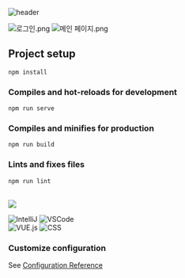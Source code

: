 ![header](https://capsule-render.vercel.app/api?type=soft&text=Front%20end)

![로그인.png](..%2F..%2F%EB%A1%9C%EA%B7%B8%EC%9D%B8.png)
![메인 페이지.png](..%2F..%2F%EB%A9%94%EC%9D%B8%20%ED%8E%98%EC%9D%B4%EC%A7%80.png)

## Project setup
```
npm install
```

### Compiles and hot-reloads for development
```
npm run serve
```

### Compiles and minifies for production
```
npm run build
```

### Lints and fixes files
```
npm run lint
```

<br />
<a href="https://www.figma.com/file/oB29rX95Y7tzQf6Rv1sGNZ/Farm%ED%8C%9C?type=design&node-id=0%3A1&mode=design&t=U0vQhWKwmEDnngaS-1"><img src="https://img.shields.io/badge/Figma-F24E1E?style=flat-square&logo=Figma&logoColor=white"/></a>
<br />

![IntelliJ](https://img.shields.io/badge/IntelliJ_IDEA-000000.svg?style=for-the-badge&logo=intellij-idea&logoColor=white)
![VSCode](https://img.shields.io/badge/Visual_Studio_Code-0078D4?style=for-the-badge&logo=visual%20studio%20code&logoColor=white)
<br />
![VUE.js](https://img.shields.io/badge/Vue.js-35495E?style=for-the-badge&logo=vue.js&logoColor=4FC08D)
![CSS](https://img.shields.io/badge/CSS-239120?&style=for-the-badge&logo=css3&logoColor=white)


### Customize configuration
See [Configuration Reference](https://cli.vuejs.org/config/)
